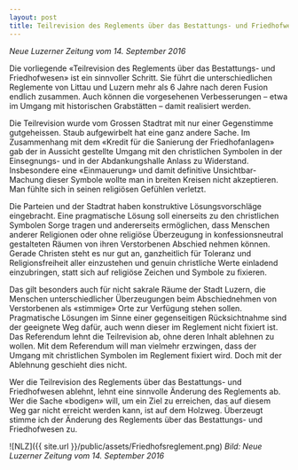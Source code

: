 ```yaml
---
layout: post
title: Teilrevision des Reglements über das Bestattungs- und Friedhofwesen
---
```


*Neue Luzerner Zeitung vom 14. September 2016*

Die vorliegende «Teilrevision des Reglements über das Bestattungs- und Friedhofwesen» ist ein sinnvoller Schritt. Sie führt die unterschiedlichen Reglemente von Littau und Luzern mehr als 6 Jahre nach deren Fusion endlich zusammen. Auch können die vorgesehenen Verbesserungen – etwa im Umgang mit historischen Grabstätten – damit realisiert werden. 

Die Teilrevision wurde vom Grossen Stadtrat mit nur einer Gegenstimme gutgeheissen. Staub aufgewirbelt hat eine ganz andere Sache. Im Zusammenhang mit dem «Kredit für die Sanierung der Friedhofanlagen» gab der in Aussicht gestellte Umgang mit den christlichen Symbolen in der Einsegnungs- und in der Abdankungshalle Anlass zu Widerstand. Insbesondere eine «Einmauerung» und damit definitive Unsichtbar-Machung dieser Symbole wollte man in breiten Kreisen nicht akzeptieren. Man fühlte sich in seinen religiösen Gefühlen verletzt. 

Die Parteien und der Stadtrat haben konstruktive Lösungsvorschläge eingebracht. Eine pragmatische Lösung soll einerseits zu den christlichen Symbolen Sorge tragen und andererseits ermöglichen, dass Menschen anderer Religionen oder ohne religiöse Überzeugung in konfessionsneutral gestalteten Räumen von ihren Verstorbenen Abschied nehmen können. Gerade Christen steht es nur gut an, ganzheitlich für Toleranz und Religionsfreiheit aller einzustehen und genuin christliche Werte einladend einzubringen, statt sich auf religiöse Zeichen und Symbole zu fixieren.

Das gilt besonders auch für nicht sakrale Räume der Stadt Luzern, die Menschen unterschiedlicher Überzeugungen beim Abschiednehmen von Verstorbenen als «stimmige» Orte zur Verfügung stehen sollen. Pragmatische Lösungen im Sinne einer gegenseitigen Rücksichtnahme sind der geeignete Weg dafür, auch wenn dieser im Reglement nicht fixiert ist. Das Referendum lehnt die Teilrevision ab, ohne deren Inhalt ablehnen zu wollen. Mit dem Referendum will man vielmehr erzwingen, dass der Umgang mit christlichen Symbolen im Reglement fixiert wird. Doch mit der Ablehnung geschieht dies nicht.

Wer die Teilrevision des Reglements über das Bestattungs- und Friedhofwesen ablehnt, lehnt eine sinnvolle Änderung des Reglements ab. Wer die Sache «bodigen» will, um ein Ziel zu erreichen, das auf diesem Weg gar nicht erreicht werden kann, ist auf dem Holzweg. Überzeugt stimme ich der Änderung des Reglements über das Bestattungs- und Friedhofwesen zu.



![NLZ]({{ site.url }}/public/assets/Friedhofsreglement.png)
*Bild: Neue Luzerner Zeitung vom 14. September 2016*
